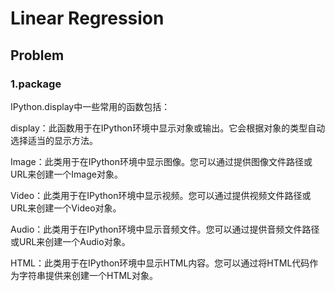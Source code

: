 # Linear Regression

## Problem

### 1.package

IPython.display中一些常用的函数包括：

display：此函数用于在IPython环境中显示对象或输出。它会根据对象的类型自动选择适当的显示方法。

Image：此类用于在IPython环境中显示图像。您可以通过提供图像文件路径或URL来创建一个Image对象。

Video：此类用于在IPython环境中显示视频。您可以通过提供视频文件路径或URL来创建一个Video对象。

Audio：此类用于在IPython环境中显示音频文件。您可以通过提供音频文件路径或URL来创建一个Audio对象。

HTML：此类用于在IPython环境中显示HTML内容。您可以通过将HTML代码作为字符串提供来创建一个HTML对象。